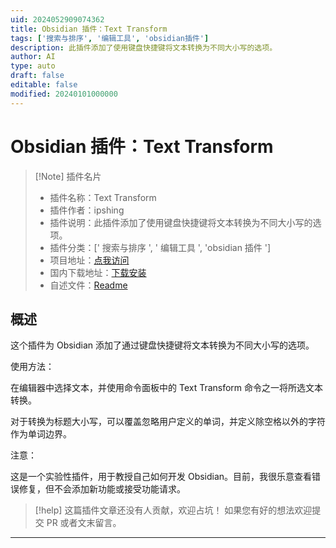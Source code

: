 ```yaml
---
uid: 2024052909074362
title: Obsidian 插件：Text Transform
tags: ['搜索与排序', '编辑工具', 'obsidian插件']
description: 此插件添加了使用键盘快捷键将文本转换为不同大小写的选项。
author: AI
type: auto
draft: false
editable: false
modified: 20240101000000
---
```


# Obsidian 插件：Text Transform

> [!Note] 插件名片
> - 插件名称：Text Transform
> - 插件作者：ipshing
> - 插件说明：此插件添加了使用键盘快捷键将文本转换为不同大小写的选项。
> - 插件分类：[' 搜索与排序 ', ' 编辑工具 ', 'obsidian 插件 ']
> - 项目地址：[点我访问](https://github.com/ipshing/obsidian-text-transform)
> - 国内下载地址：[下载安装](https://pkmer.cn/products/plugin/pluginMarket/?text-transform)
> - 自述文件：[Readme](https://ghproxy.net/https://raw.githubusercontent.com/ipshing/obsidian-text-transform/main/README.md)

## 概述

这个插件为 Obsidian 添加了通过键盘快捷键将文本转换为不同大小写的选项。

使用方法：

在编辑器中选择文本，并使用命令面板中的 Text Transform 命令之一将所选文本转换。

对于转换为标题大小写，可以覆盖忽略用户定义的单词，并定义除空格以外的字符作为单词边界。

注意：

这是一个实验性插件，用于教授自己如何开发 Obsidian。目前，我很乐意查看错误修复，但不会添加新功能或接受功能请求。

> [!help]
> 这篇插件文章还没有人贡献，欢迎占坑！
> 如果您有好的想法欢迎提交 PR 或者文末留言。

---



